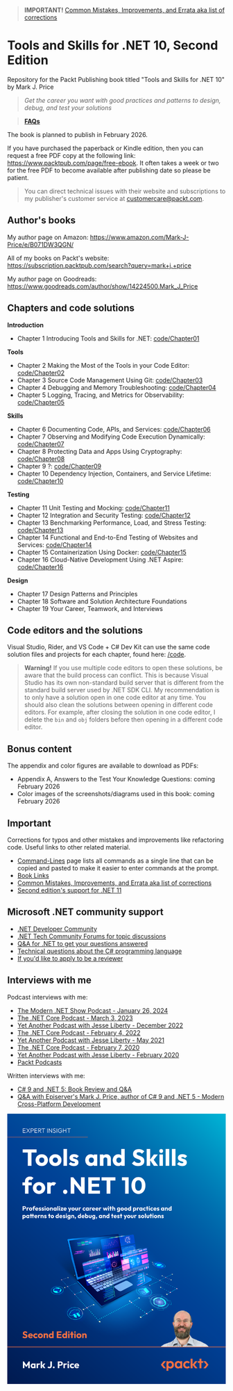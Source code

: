 > **IMPORTANT!** [Common Mistakes, Improvements, and Errata aka list of corrections](docs/errata/README.md)

# Tools and Skills for .NET 10, Second Edition

Repository for the Packt Publishing book titled "Tools and Skills for .NET 10" by Mark J. Price

> *Get the career you want with good practices and patterns to design, debug, and test your solutions*

> **[FAQs](https://github.com/markjprice/markjprice/blob/main/FAQs.md)**

The book is planned to publish in February 2026.

If you have purchased the paperback or Kindle edition, then you can request a free PDF copy at the following link: https://www.packtpub.com/page/free-ebook. It often takes a week or two for the free PDF to become available after publishing date so please be patient.

> You can direct technical issues with their website and subscriptions to my publisher's customer service at customercare@packt.com.

## Author's books

My author page on Amazon: https://www.amazon.com/Mark-J-Price/e/B071DW3QGN/ 

All of my books on Packt's website: https://subscription.packtpub.com/search?query=mark+j.+price

My author page on Goodreads: https://www.goodreads.com/author/show/14224500.Mark_J_Price

## Chapters and code solutions

**Introduction**
- Chapter 1 Introducing Tools and Skills for .NET: [code/Chapter01](code/Chapter01)

**Tools**
- Chapter 2 Making the Most of the Tools in your Code Editor: [code/Chapter02](code/Chapter02)
- Chapter 3 Source Code Management Using Git: [code/Chapter03](code/Chapter03)
- Chapter 4 Debugging and Memory Troubleshooting: [code/Chapter04](code/Chapter04)
- Chapter 5 Logging, Tracing, and Metrics for Observability: [code/Chapter05](code/Chapter05)

**Skills**
- Chapter 6 Documenting Code, APIs, and Services: [code/Chapter06](code/Chapter06)
- Chapter 7 Observing and Modifying Code Execution Dynamically: [code/Chapter07](code/Chapter07)
- Chapter 8 Protecting Data and Apps Using Cryptography: [code/Chapter08](code/Chapter08)
- Chapter 9 ?: [code/Chapter09](code/Chapter09)
- Chapter 10 Dependency Injection, Containers, and Service Lifetime: [code/Chapter10](code/Chapter10)

**Testing**
- Chapter 11 Unit Testing and Mocking: [code/Chapter11](code/Chapter11)
- Chapter 12 Integration and Security Testing: [code/Chapter12](code/Chapter12)
- Chapter 13 Benchmarking Performance, Load, and Stress Testing: [code/Chapter13](code/Chapter13)
- Chapter 14 Functional and End-to-End Testing of Websites and Services: [code/Chapter14](code/Chapter14)
- Chapter 15 Containerization Using Docker: [code/Chapter15](code/Chapter15)
- Chapter 16 Cloud-Native Development Using .NET Aspire: [code/Chapter16](code/Chapter16)

**Design**
- Chapter 17 Design Patterns and Principles
- Chapter 18 Software and Solution Architecture Foundations
- Chapter 19 Your Career, Teamwork, and Interviews

## Code editors and the solutions

Visual Studio, Rider, and VS Code + C# Dev Kit can use the same code solution files and projects for each chapter, found here: [/code](/code). 

> **Warning!** If you use multiple code editors to open these solutions, be aware that the build process can conflict. This is because Visual Studio has its own non-standard build server that is different from the standard build server used by .NET SDK CLI. My recommendation is to only have a solution open in one code editor at any time. You should also clean the solutions between opening in different code editors. For example, after closing the solution in one code editor, I delete the `bin` and `obj` folders before then opening in a different code editor.

## Bonus content

The appendix and color figures are available to download as PDFs:

- Appendix A, Answers to the Test Your Knowledge Questions: coming February 2026
- Color images of the screenshots/diagrams used in this book: coming February 2026

## Important

Corrections for typos and other mistakes and improvements like refactoring code. Useful links to other related material. 

- [Command-Lines](docs/command-lines.md) page lists all commands as a single line that can be copied and pasted to make it easier to enter commands at the prompt.
- [Book Links](docs/book-links.md)
- [Common Mistakes, Improvements, and Errata aka list of corrections](docs/errata/README.md)
- [Second edition's support for .NET 11](docs/dotnet11.md)

## Microsoft .NET community support

- [.NET Developer Community](https://dotnet.microsoft.com/platform/community)
- [.NET Tech Community Forums for topic discussions](https://techcommunity.microsoft.com/t5/net/ct-p/dotnet)
- [Q&A for .NET to get your questions answered](https://learn.microsoft.com/en-us/answers/products/dotnet)
- [Technical questions about the C# programming language](https://learn.microsoft.com/en-us/answers/topics/dotnet-csharp.html)
- [If you'd like to apply to be a reviewer](https://authors.packtpub.com/reviewers/)

## Interviews with me

Podcast interviews with me:

- [The Modern .NET Show Podcast - January 26, 2024](https://dotnetcore.show/season-6/the-net-trilogy-and-learning-net-with-mark-j-price/)
- [The .NET Core Podcast - March 3, 2023](https://dotnetcore.show/episode-117-our-perspectives-on-the-future-of-net-with-mark-j-price/)
- [Yet Another Podcast with Jesse Liberty - December 2022](https://jesseliberty.com/2022/12/10/mark-price-on-c-11-fixed/)
- [The .NET Core Podcast - February 4, 2022](https://dotnetcore.show/episode-91-c-sharp-10-and-dotnet-6-with-mark-j-price/)
- [Yet Another Podcast with Jesse Liberty - May 2021](http://jesseliberty.com/2021/05/16/mark-price-on-c9-and-net-6/)
- [The .NET Core Podcast - February 7, 2020](https://dotnetcore.show/episode-44-learning-net-core-with-mark-j-price/)
- [Yet Another Podcast with Jesse Liberty - February 2020](http://jesseliberty.com/2020/02/23/mark-price-c-net-core/)
- [Packt Podcasts](https://soundcloud.com/packt-podcasts/csharp-8-dotnet-core-3-the-evolution-of-the-microsoft-ecosystem)

Written interviews with me:
- [C# 9 and .NET 5: Book Review and Q&A](https://www.infoq.com/articles/book-interview-mark-price/?itm_source=infoq&itm_campaign=user_page&itm_medium=link)
- [Q&A with Episerver's Mark J. Price, author of C# 9 and .NET 5 - Modern Cross-Platform Development](https://www.episerver.com/articles/q-and-a-with-mark-price)

![Tools and Skills for .NET 10 cover](B31468_Cover.png)
